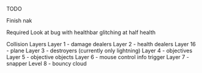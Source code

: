 TODO

Finish nak

Required
Look at bug with healthbar glitching at half health

Collision Layers
Layer 1 - damage dealers
Layer 2 - health dealers
Layer 16 - plane
Layer 3 - destroyers (currently only lightning)
Layer 4 - objectives
Layer 5 - objective objects
Layer 6 - mouse control info trigger
Layer 7 - snapper
Level 8 - bouncy cloud

